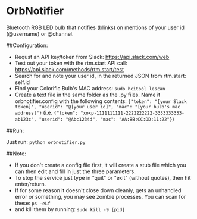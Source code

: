 # OrbNotifier
Bluetooth RGB LED bulb that notifies (blinks) on mentions of your user id (@username) or @channel.

##Configuration:
  - Requst an API key/token from Slack: https://api.slack.com/web
  - Test out your token with the rtm.start API call: https://api.slack.com/methods/rtm.start/test
  - Search for and note your user id, in the returned JSON from rtm.start: self.id
  - Find your Colorific Bulb's MAC address: `sudo hcitool lescan`
  - Create a text file in the same folder as the .py files. Name it orbnotifier.config with the following contents: `{"token": "[your Slack token]", "userid": "@[your user id]", "mac": "[your bulb's mac address]"}`    (i.e. `{"token": "xoxp-1111111111-2222222222-3333333333-ab123c", "userid": "@Abc1234d", "mac": "AA:BB:CC:DD:11:22"}`)

##Run:

  Just run: `python orbnotifier.py`
  
##Note:
  - If you don't create a config file first, it will create a stub file which you can then edit and fill in just the three parameters.
  - To stop the service just type in "quit" or "exit" (without quotes), then hit enter/return.
  - If for some reason it doesn't close down cleanly, gets an unhandled error or something, you may see zombie processes. You can scan for these: `ps -eLf`
  - and kill them by running: `sudo kill -9 [pid]`
